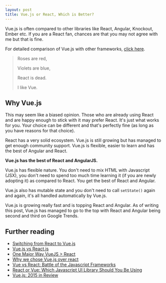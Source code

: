 ```yaml
---
layout: post
title: Vue.js or React, Which is Better?
---
```


Vue.js is often compared to other libraries like React, Angular, Knockout, Ember etc. If you are a React fan, chances are that you may not agree with me but that is fine. 

For detailed comparison of Vue.js with other frameworks, [click here](https://vuejs.org/v2/guide/comparison.html). 

> Roses are red,
>
> Violets are blue,
>
> React is dead.
>
> I like Vue.

## Why Vue.js

This may seem like a biased opinion. Those who are already using React and are happy enough to stick with it may prefer React. It's just what works for you. Your choice can be different and that's perfectly fine (as long as you have reasons for that choice). 

React has a very solid ecosystem. Vue.js is still growing but has managed to get enough community support. Vue.js is flexible, easier to learn and has the best of Angular and React. 

**Vue.js has the best of React and AngularJS.** 

Vue.js has flexible nature. You don't need to mix HTML with Javascript (JSX), you don't need to spend too much time learning it (if you are newly adopting it) as compared to React. You get the best of React and Angular. 

Vue.js also has mutable state and you don't need to call `setState()` again and again, it's all handled automatically by Vue.js. 

Vue.js is growing really fast and is topping React and Angular. As of writing this post, Vue.js has managed to go to the top with React and Angular being second and third on Google Trends. 

<div>

<script type="text/javascript" src="https://ssl.gstatic.com/trends_nrtr/1154_RC03/embed_loader.js"></script> <script type="text/javascript"> trends.embed.renderExploreWidget("TIMESERIES", {"comparisonItem":[{"keyword":"vue.js","geo":"","time":"today 5-y"},{"keyword":"react.js","geo":"","time":"today 5-y"},{"keyword":"angular.js","geo":"","time":"today 5-y"}],"category":0,"property":""}, {"exploreQuery":"date=today 5-y,today 5-y,today 5-y&q=vue.js,react.js,angular.js","guestPath":"https://trends.google.com:443/trends/embed/"}); </script> 

</div>

## Further reading

- [Switching from React to Vue.js](https://vuejsdevelopers.com/2017/05/28/switch-from-react-to-vue-js/)
- [Vue.js vs React.js](https://rlafranchi.github.io/2016/05/03/vue-vs-react/)
- [One Major Way VueJS > React](https://hackernoon.com/one-major-reason-vuejs-gt-react-4edcb400e383)
- [Why we chose Vue.js over react](http://pixeljets.com/blog/why-we-chose-vuejs-over-react/)
- [Vue vs React: Battle of the Javascript Frameworks](https://deliciousbrains.com/vue-vs-react-battle-javascript/)
- [React or Vue: Which Javascript UI Library Should You Be Using](https://medium.com/js-dojo/react-or-vue-which-javascript-ui-library-should-you-be-using-543a383608d)
- [Vue.js: 2015 in Review](http://blog.evanyou.me/2015/12/20/vuejs-2015-in-review/)

